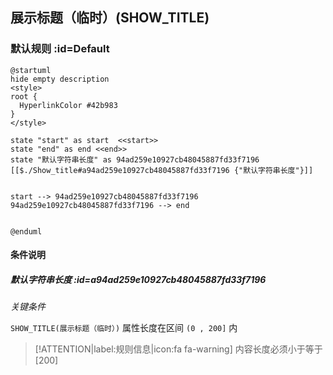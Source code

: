 ## 展示标题（临时）(SHOW_TITLE) <!-- {docsify-ignore-all} -->

   

### 默认规则 :id=Default

```plantuml
@startuml
hide empty description
<style>
root {
  HyperlinkColor #42b983
}
</style>

state "start" as start  <<start>>
state "end" as end <<end>>
state "默认字符串长度" as 94ad259e10927cb48045887fd33f7196 [[$./Show_title#a94ad259e10927cb48045887fd33f7196 {"默认字符串长度"}]]


start --> 94ad259e10927cb48045887fd33f7196 
94ad259e10927cb48045887fd33f7196 --> end 


@enduml
```

#### 条件说明

##### 默认字符串长度 :id=a94ad259e10927cb48045887fd33f7196


*关键条件*


`SHOW_TITLE(展示标题（临时）)` 属性长度在区间 `(0 , 200]` 内

> [!ATTENTION|label:规则信息|icon:fa fa-warning]
> 内容长度必须小于等于[200]







